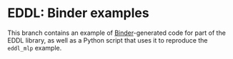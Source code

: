 # EDDL: Binder examples

This branch contains an example of
[Binder](https://github.com/RosettaCommons/binder)-generated code for part of
the EDDL library, as well as a Python script that uses it to reproduce the
`eddl_mlp` example.
